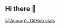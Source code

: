 ## Hi there 👋
[![Anurag's GitHub stats](https://github-readme-stats.vercel.app/api?username=zengxpmaster&theme=highcontrast&hide=contribs,prs&hide_rank=true&include_all_commits=true&show_icons=true)](https://github.com/anuraghazra/github-readme-stats)
<!--
**zengxpmaster/zengxpmaster** is a ✨ _special_ ✨ repository because its `README.md` (this file) appears on your GitHub profile.

Here are some ideas to get you started:

- 🔭 I’m currently working on ...
- 🌱 I’m currently learning ...
- 👯 I’m looking to collaborate on ...
- 🤔 I’m looking for help with ...
- 💬 Ask me about ...
- 📫 How to reach me: ...
- 😄 Pronouns: ...
- ⚡ Fun fact: ...
-->
